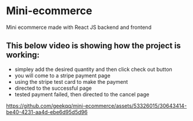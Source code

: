 # Mini-ecommerce
Mini ecommerce made with React JS backend and frontend

## This below video is showing how the project is working:
- simpley add the desired quantity and then click check out button
- you will come to a stripe payment page
- using the stripe test card to make the payment
- directed to the successful page
- tested payment failed, then directed to the cancel page

https://github.com/geekqq/mini-ecommerce/assets/53326015/30643414-be40-4231-aa4d-ebe6d95d5d96

